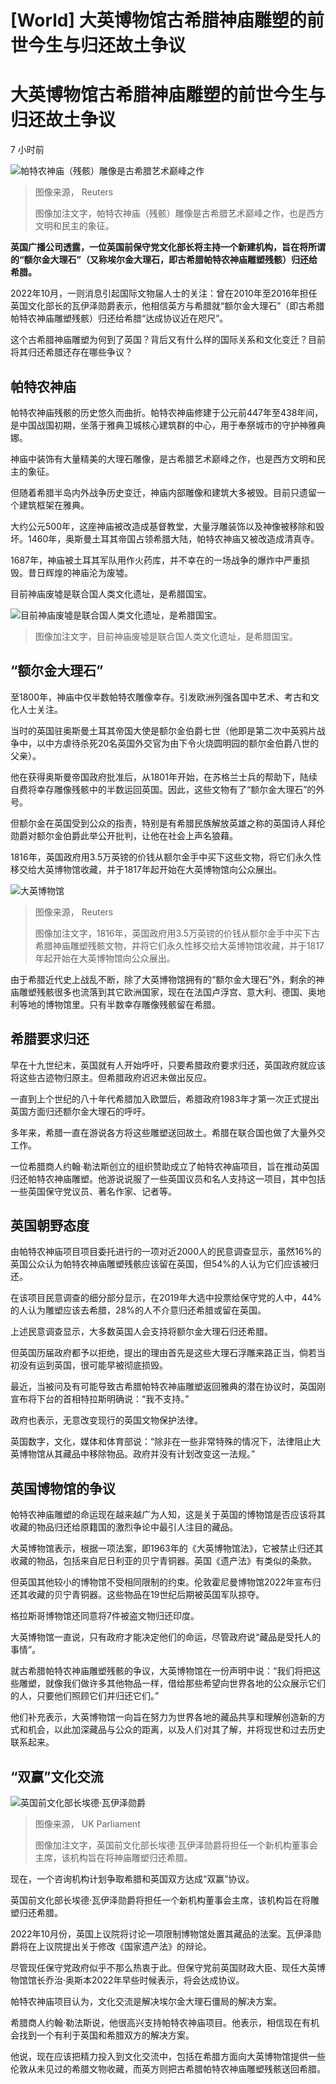 # [World] 大英博物馆古希腊神庙雕塑的前世今生与归还故土争议

#  大英博物馆古希腊神庙雕塑的前世今生与归还故土争议

7 小时前

![帕特农神庙（残骸）雕像是古希腊艺术巅峰之作](_127284102_1637cd07-8e1b-4048-a254-a7d8ef1af9e6.jpg)

> 图像来源，  Reuters
>
> 图像加注文字，帕特农神庙（残骸）雕像是古希腊艺术巅峰之作，也是西方文明和民主的象征。

**英国广播公司透露，一位英国前保守党文化部长将主持一个新建机构，旨在将所谓的“额尔金大理石”（又称埃尔金大理石，即古希腊帕特农神庙雕塑残骸）归还给希腊。**

2022年10月，一则消息引起国际文物届人士的关注：曾在2010年至2016年担任英国文化部长的瓦伊泽勋爵表示，他相信英方与希腊就“额尔金大理石”（即古希腊帕特农神庙雕塑残骸）归还给希腊“达成协议近在咫尺”。

这个古希腊神庙雕塑为何到了英国？背后又有什么样的国际关系和文化变迁？目前将其归还希腊还存在哪些争议？

##  帕特农神庙

帕特农神庙残骸的历史悠久而曲折。帕特农神庙修建于公元前447年至438年间，是中国战国初期，坐落于雅典卫城核心建筑群的中心，用于奉祭城市的守护神雅典娜。

神庙中装饰有大量精美的大理石雕像，是古希腊艺术巅峰之作，也是西方文明和民主的象征。

但随着希腊半岛内外战争历史变迁，神庙内部雕像和建筑大多被毁。目前只遗留一个建筑框架在雅典。

大约公元500年，这座神庙被改造成基督教堂，大量浮雕装饰以及神像被移除和毁坏。1460年，奥斯曼土耳其帝国占领希腊大陆，帕特农神庙又被改造成清真寺。

1687年，神庙被土耳其军队用作火药库，并不幸在的一场战争的爆炸中严重损毁。昔日辉煌的神庙沦为废墟。

目前神庙废墟是联合国人类文化遗址，是希腊国宝。

![目前神庙废墟是联合国人类文化遗址，是希腊国宝。](_127284103_b23dfede-9945-47ed-a8ed-4ca4da37fe2e.jpg)

> 图像加注文字，目前神庙废墟是联合国人类文化遗址，是希腊国宝。

##  “额尔金大理石”

至1800年，神庙中仅半数帕特农雕像幸存。引发欧洲列强各国中艺术、考古和文化人士关注。

当时的英国驻奥斯曼土耳其帝国大使是额尔金伯爵七世（他即是第二次中英鸦片战争中，以中方虐待杀死20名英国外交官为由下令火烧圆明园的额尔金伯爵八世的父亲）。

他在获得奥斯曼帝国政府批准后，从1801年开始，在苏格兰士兵的帮助下，陆续自费将幸存雕像残骸中的半数运回英国。因此，这些文物有了“额尔金大理石”的外号。

但额尔金在英国受到公众的指责，特别是有希腊民族解放英雄之称的英国诗人拜伦勋爵对额尔金伯爵此举公开批判，让他在社会上声名狼藉。

1816年，英国政府用3.5万英镑的价钱从额尔金手中买下这些文物，将它们永久性移交给大英博物馆收藏，并于1817年起开始在大英博物馆向公众展出。

![大英博物馆](_127284101_1308102c-a5bb-406d-b401-137bca8c17cc.jpg)

> 图像来源，  Reuters
>
> 图像加注文字，1816年，英国政府用3.5万英镑的价钱从额尔金手中买下古希腊神庙雕塑残骸文物，并将它们永久性移交给大英博物馆收藏，并于1817年起开始在大英博物馆向公众展出。

由于希腊近代史上战乱不断，除了大英博物馆拥有的“额尔金大理石”外，剩余的神庙雕塑残骸很多也流落到其它欧洲国家，现在在法国卢浮宫、意大利、德国、奥地利等地的博物馆里。只有半数幸存雕像残骸留在希腊。

##  希腊要求归还

早在十九世纪末，英国就有人开始呼吁，只要希腊政府要求归还，英国政府就应该将这些古迹物归原主。但希腊政府迟迟未做出反应。

一直到上个世纪的八十年代希腊加入欧盟后，希腊政府1983年才第一次正式提出英国方面归还额尔金大理石的呼吁。

多年来，希腊一直在游说各方将这些雕塑送回故土。希腊在联合国也做了大量外交工作。

一位希腊商人约翰·勒法斯创立的组织赞助成立了帕特农神庙项目，旨在推动英国归还帕特农神庙雕塑。他游说说服了一些英国议员和名人支持这一项目，其中包括一些英国保守党议员、著名作家、记者等。

##  英国朝野态度

由帕特农神庙项目项目委托进行的一项对近2000人的民意调查显示，虽然16%的英国公众认为帕特农神庙雕塑残骸应该留在英国，但54%的人认为它们应该被归还。

在该项目民意调查的细分部分显示，在2019年大选中投票给保守党的人中，44%的人认为雕塑应该去希腊，28%的人不介意归还希腊或留在英国。

上述民意调查显示，大多数英国人会支持将额尔金大理石归还希腊。

但英国历届政府都予以拒绝，提出的理由首先是这些大理石浮雕来路正当，倘若当初没有运到英国，很可能早被彻底损毁。

最近，当被问及有可能导致古希腊帕特农神庙雕塑返回雅典的潜在协议时，英国刚宣布将下台的首相特拉斯明确说：“我不支持。”

政府也表示，无意改变现行的英国文物保护法律。

英国数字，文化，媒体和体育部说：“除非在一些非常特殊的情况下，法律阻止大英博物馆从其藏品中移除物品。政府并没有计划改变这一法规。”

##  英国博物馆的争议

帕特农神庙雕塑的命运现在越来越广为人知，这是关于英国的博物馆是否应该将其收藏的物品归还给原籍国的激烈争论中最引人注目的藏品。

大英博物馆表示，根据一项法案，即1963年的《大英博物馆法》，它被禁止归还其收藏的物品，包括来自尼日利亚的贝宁青铜器。英国《遗产法》有类似的条款。

但英国其他较小的博物馆不受相同限制的约束。伦敦霍尼曼博物馆2022年宣布归还其收藏的贝宁青铜器。这些物品在19世纪后期被英国军队掠夺。

格拉斯哥博物馆还同意将7件被盗文物归还印度。

大英博物馆一直说，只有政府才能决定他们的命运，尽管政府说“藏品是受托人的事情”。

就古希腊帕特农神庙雕塑残骸的争议，大英博物馆在一份声明中说：“我们将把这些雕塑，就像我们做许多其他物品一样，借给那些希望向世界各地的公众展示它们的人，只要他们照顾它们并归还它们。”

他们补充表示，大英博物馆一向旨在努力为世界各地的藏品共享和理解创造新的方式和机会，以此加深藏品与公众的距离，以及人们对其了解，并将现世和过去历史联系起来。

##  “双赢”文化交流

![英国前文化部长埃德·瓦伊泽勋爵](_127066150_vaizeyhi043973738.jpg)

> 图像来源，  UK Parliament
>
> 图像加注文字，英国前文化部长埃德·瓦伊泽勋爵将担任一个新机构董事会主席，该机构旨在将神庙雕塑归还希腊。

现在，一个咨询机构计划争取希腊和英国双方达成“双赢”协议。

英国前文化部长埃德·瓦伊泽勋爵将担任一个新机构董事会主席，该机构旨在将雕塑归还希腊。

2022年10月份，英国上议院将讨论一项限制博物馆处置其藏品的法案。瓦伊泽勋爵将在上议院提出关于修改《国家遗产法》的辩论。

尽管现任保守党政府似乎不那么热衷于此。但保守党前英国财政大臣、现任大英博物馆馆长乔治·奥斯本2022年早些时候表示，将会达成协议。

帕特农神庙项目认为，文化交流是解决埃尔金大理石僵局的解决方案。

希腊商人约翰·勒法斯说，他很高兴支持帕特农神庙项目。他表示，相信现在有机会找到一个有利于英国和希腊双方的解决方案。

他说，现在应该把精力投入到文化交流中，包括在希腊方面向大英博物馆提供一些伦敦从未见过的希腊文物收藏，而英方则把古希腊帕特农神庙雕塑残骸送回希腊。


